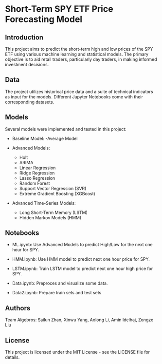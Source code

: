 # Short-Term SPY ETF Price Forecasting Model

## Introduction

This project aims to predict the short-term high and low prices of the SPY ETF using various machine learning and statistical models. The primary objective is to aid retail traders, particularly day traders, in making informed investment decisions.


##  Data

The project utilizes historical price data and a suite of technical indicators as input for the models. Different Jupyter Notebooks come with their corresponding datasets.


## Models

Several models were implemented and tested in this project:

- Baseline Model:
    -Average Model

- Advanced Models:
    - Holt
    - ARIMA 
    - Linear Regression
    - Ridge Regression
    - Lasso Regression
    - Random Forest
    - Support Vector Regression (SVR)
    - Extreme Gradient Boosting (XGBoost)

- Advanced Time-Series Models:
    - Long Short-Term Memory (LSTM)
    - Hidden Markov Models (HMM)


## Notebooks

- ML.ipynb: Use Advanced Models to predict High/Low for the next one hour for SPY.

- HMM.ipynb: Use HMM model to predict next one hour price for SPY. 

- LSTM.ipynb: Train LSTM model to predict next one hour high price for SPY.

- Data.ipynb: Preproces and visualize some data.

- Data2.ipynb: Prepare train sets and test sets.


## Authors

Team Algebros: Sailun Zhan, Xinwu Yang, Aolong Li, Amin Idelhaj, Zongze Liu



## License

This project is licensed under the MIT License - see the LICENSE file for details.

